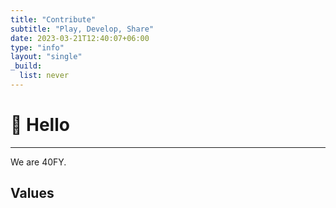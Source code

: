 ```yaml
---
title: "Contribute"
subtitle: "Play, Develop, Share"
date: 2023-03-21T12:40:07+06:00
type: "info"
layout: "single"
_build:
  list: never
---
```


# 👋 Hello
----

We are 40FY.

## Values  